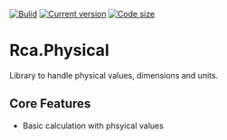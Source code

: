 [![Bulid](https://img.shields.io/appveyor/ci/100prznt/rca-physical.svg?logo=appveyor&style=popout-square)](https://ci.appveyor.com/project/100prznt/rca-physical)   [![Current version](https://img.shields.io/nuget/v/Rca.Physical.svg?logo=nuget&logoColor=%23ef8b00&style=popout-square)](https://www.nuget.org/packages/Rca.Physical/)   [![Code size](https://img.shields.io/github/languages/code-size/100prznt/Rca.Physical.svg?logo=github&style=popout-square)](#) 

# Rca.Physical

Library to handle physical values, dimensions and units.


## Core Features

* Basic calculation with phsyical values 
